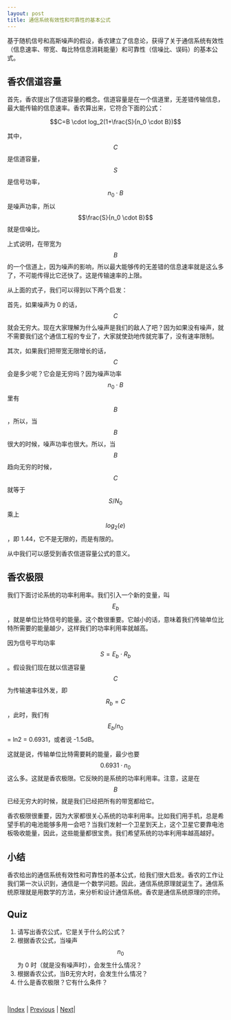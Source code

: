 ```yaml
---
layout: post
title: 通信系统有效性和可靠性的基本公式
---
```


基于随机信号和高斯噪声的假设，香农建立了信息论，获得了关于通信系统有效性（信息速率、带宽、每比特信息消耗能量）和可靠性（信噪比、误码）的基本公式。

## 香农信道容量

首先，香农提出了信道容量的概念。信道容量是在一个信道里，无差错传输信息，最大能传输的信息速率。香农算出来，它符合下面的公式：

$$C=B \cdot log_2(1+\frac{S}{n_0 \cdot B})$$

其中，$$C$$ 是信道容量，$$S$$ 是信号功率，$$n_0 \cdot B$$ 是噪声功率，所以 $$\frac{S}{n_0 \cdot B}$$ 就是信噪比。

上式说明，在带宽为 $$B$$ 的一个信道上，因为噪声的影响，所以最大能够传的无差错的信息速率就是这么多了，不可能传得比它还快了。这是传输速率的上限。

从上面的式子，我们可以得到以下两个启发：

首先，如果噪声为 0 的话，$$C$$ 就会无穷大。现在大家理解为什么噪声是我们的敌人了吧？因为如果没有噪声，就不需要我们这个通信工程的专业了，大家就使劲地传就完事了，没有速率限制。

其次，如果我们把带宽无限增长的话，$$C$$ 会是多少呢？它会是无穷吗？因为噪声功率 $$n_0 \cdot B$$ 里有 $$B$$，所以，当 $$B$$ 很大的时候，噪声功率也很大。所以，当 $$B$$ 趋向无穷的时候，$$C$$ 就等于 $$S/N_0$$ 乘上 $$log_2(e)$$，即 1.44，它不是无限的，而是有限的。

从中我们可以感受到香农信道容量公式的意义。

## 香农极限

我们下面讨论系统的功率利用率。我们引入一个新的变量，叫 $$E_b$$，就是单位比特信号的能量。这个数很重要。它越小的话，意味着我们传输单位比特所需要的能量越少，这样我们的功率利用率就越高。

因为信号平均功率  $$S = E_b \cdot R_b$$。假设我们现在就以信道容量 $$C$$ 为传输速率往外发，即 $$R_b = C$$，此时，我们有 $$E_b/n_0$$ = ln2 = 0.6931，或者说 -1.5dB。

这就是说，传输单位比特需要耗的能量，最少也要 $$ 0.6931 \cdot n_0 $$ 这么多。这就是香农极限。它反映的是系统的功率利用率。注意，这是在 $$B$$ 已经无穷大的时候，就是我们已经把所有的带宽都给它。

香农极限很重要，因为大家都很关心系统的功率利用率。比如我们用手机，总是希望手机的电池能够多用一会吧？当我们发射一个卫星到天上，这个卫星它要靠电池板吸收能量，因此，这些能量都很宝贵。我们希望系统的功率利用率越高越好。

## 小结

香农给出的通信系统有效性和可靠性的基本公式，给我们很大启发。香农的工作让我们第一次认识到，通信是一个数学问题。因此，通信系统原理就诞生了。通信系统原理就是用数学的方法，来分析和设计通信系统。香农是通信系统原理的宗师。

## Quiz

1. 请写出香农公式，它是关于什么的公式？
1. 根据香农公式，当噪声 $$n_0$$为 0 时（就是没有噪声时），会发生什么情况？
1. 根据香农公式，当B无穷大时，会发生什么情况？
1. 什么是香农极限？它有什么条件？

<br/>

|[Index](./) | [Previous](1-3-random) | [Next](3-3-am)|
